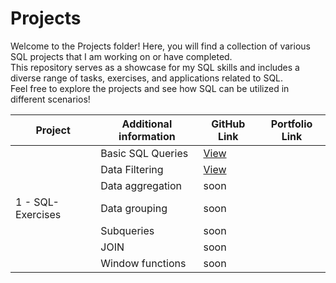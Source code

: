 # Projects

Welcome to the Projects folder! Here, you will find a collection of various SQL projects that I am working on or have completed.  
This repository serves as a showcase for my SQL skills and includes a diverse range of tasks, exercises, and applications related to SQL.  
Feel free to explore the projects and see how SQL can be utilized in different scenarios!


| Project             | Additional information | GitHub Link                                                  |Portfolio Link                                    |
|---------------------|------------------------|--------------------------------------------------------------|--------------------------------------------------|                         
|                     | Basic SQL Queries      | [View](./SQL-Exercises/sql_simulator_basic_sql_queries.md)   |                                                  |
|                     | Data Filtering         | [View](./SQL-Exercises/sql_simulator_data_filtering.md)      |                                                  |
|                     | Data aggregation       |                    soon                                      |                                                  |
| 1 -  SQL-Exercises  | Data grouping          |                    soon                                      |                                                  |
|                     | Subqueries             |                    soon                                      |                                                  |
|                     | JOIN                   |                    soon                                      |                                                  |
|                     | Window functions       |                    soon                                      |                                                  |
